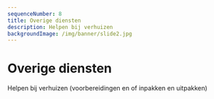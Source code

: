 ```yaml
---
sequenceNumber: 8
title: Overige diensten
description: Helpen bij verhuizen
backgroundImage: /img/banner/slide2.jpg
---
```

# Overige diensten

Helpen bij verhuizen (voorbereidingen en of inpakken en uitpakken) 